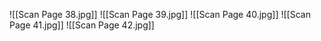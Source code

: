 ![[Scan Page 38.jpg]]
![[Scan Page 39.jpg]]
![[Scan Page 40.jpg]]
![[Scan Page 41.jpg]]
![[Scan Page 42.jpg]]